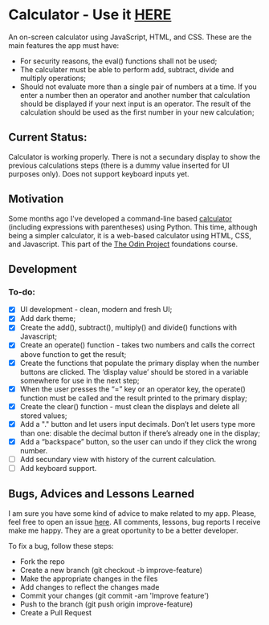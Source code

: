 # Calculator - Use it [HERE](https://jofortunato.github.io/calculator/)

An on-screen calculator using JavaScript, HTML, and CSS.
These are the main features the app must have:

- For security reasons, the eval() functions shall not be used;
- The calculater must be able to perform add, subtract, divide and multiply operations;
- Should not evaluate more than a single pair of numbers at a time. If you enter a number then an operator and another number that calculation should be displayed if your next input is an operator. The result of the calculation should be used as the first number in your new calculation;

## Current Status:

Calculator is working properly.
There is not a secundary display to show the previous calculations steps (there is a dummy value inserted for UI purposes only).
Does not support keyboard inputs yet.

## Motivation

Some months ago I've developed a command-line based [calculator](https://github.com/jofortunato/calc) (including expressions with parentheses) using Python. This time, although being a simpler calculator, it is a web-based calculator using HTML, CSS, and Javascript.
This part of the [The Odin Project](https://www.theodinproject.com/) foundations course.

## Development

### To-do:

- [x] UI development - clean, modern and fresh UI;
- [x] Add dark theme;
- [x] Create the add(), subtract(), multiply() and divide() functions with Javascript;
- [x] Create an operate() function - takes two numbers and calls the correct above function to get the result;
- [x] Create the functions that populate the primary display when the number buttons are clicked. The ‘display value’ should be stored in a variable somewhere for use in the next step;
- [x] When the user presses the “=” key or an operator key, the operate() function must be called and the result printed to the primary display;
- [x] Create the clear() function - must clean the displays and delete all stored values;
- [x] Add a "." button and let users input decimals. Don’t let users type more than one: disable the decimal button if there’s already one in the display;
- [x] Add a “backspace” button, so the user can undo if they click the wrong number.
- [ ] Add secundary view with history of the current calculation.
- [ ] Add keyboard support.

## Bugs, Advices and Lessons Learned

I am sure you have some kind of advice to make related to my app. Please, feel free to open an issue [here](https://github.com/jofortunato/etch-a-sketch/issues/new).
All comments, lessons, bug reports I receive make me happy. They are a great oportunity to be a better developer.

To fix a bug, follow these steps:

- Fork the repo
- Create a new branch (git checkout -b improve-feature)
- Make the appropriate changes in the files
- Add changes to reflect the changes made
- Commit your changes (git commit -am 'Improve feature')
- Push to the branch (git push origin improve-feature)
- Create a Pull Request

